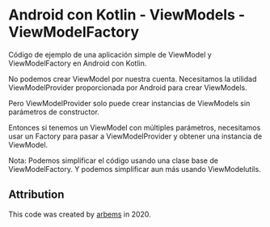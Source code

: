 # Android con Kotlin - ViewModels - ViewModelFactory

Código de ejemplo de una aplicación simple de ViewModel y ViewModelFactory en Android con Kotlin.
                                                                                                  
No podemos crear ViewModel por nuestra cuenta. Necesitamos la utilidad ViewModelProvider proporcionada por Android para crear ViewModels.

Pero ViewModelProvider solo puede crear instancias de ViewModels sin parámetros de constructor.

Entonces si tenemos un ViewModel con múltiples parámetros, necesitamos usar un Factory para pasar a ViewModelProvider y obtener una instancia de ViewModel.

Nota: Podemos simplificar el código usando una clase base de ViewModelFactory. Y podemos simplificar aun más usando ViewModelutils.


## Attribution

This code was created by [arbems](https://github.com/arbems) in 2020.
